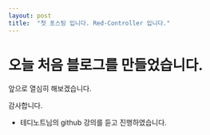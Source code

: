 ```yaml
---
layout: post
title:  "첫 포스팅 입니다. Red-Controller 입니다."
---
```


# 오늘 처음 블로그를 만들었습니다.

앞으로 열심히 해보겠습니다.

감사합니다.

 - 테디노트님의 github 강의를 듣고 진행하였습니다.
